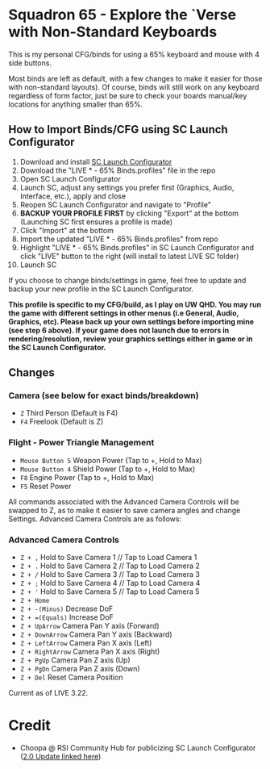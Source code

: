 # Squadron 65 - Explore the `Verse with Non-Standard Keyboards

This is my personal CFG/binds for using a 65% keyboard and mouse with 4 side buttons.

Most binds are left as default, with a few changes to make it easier for those with non-standard layouts). Of course, binds will still work on any keyboard regardless of form factor, just be sure to check your boards manual/key locations for anything smaller than 65%.

## How to Import Binds/CFG using SC Launch Configurator
1. Download and install [SC Launch Configurator](https://www.luftwerft.com/)
2. Download the "LIVE * - 65% Binds.profiles" file in the repo
3. Open SC Launch Configurator
4. Launch SC, adjust any settings you prefer first (Graphics, Audio, Interface, etc.), apply and close
5. Reopen SC Launch Configurator and navigate to "Profile"
6. **BACKUP YOUR PROFILE FIRST** by clicking "Export" at the bottom (Launching SC first ensures a profile is made)
7. Click "Import" at the bottom
8. Import the updated "LIVE * - 65% Binds.profiles" from repo
9. Highlight "LIVE * - 65% Binds.profiles" in SC Launch Configurator and click "LIVE" button to the right (will install to latest LIVE SC folder)
10. Launch SC

If you choose to change binds/settings in game, feel free to update and backup your new profile in the SC Launch Configurator.

**This profile is specific to my CFG/build, as I play on UW QHD. You may run the game with different settings in other menus (i.e General, Audio, Graphics, etc). Please back up your own settings before importing mine (see step 6 above). If your game does not launch due to errors in rendering/resolution, review your graphics settings either in game or in the SC Launch Configurator.**

## Changes
  
  ### Camera (see below for exact binds/breakdown)
  - `Z` Third Person (Default is F4)
  - `F4` Freelook (Default is Z)

  ### Flight - Power Triangle Management
  - `Mouse Button 5` Weapon Power (Tap to +, Hold to Max)
  - `Mouse Button 4` Shield Power (Tap to +, Hold to Max)
  - `F8` Engine Power (Tap to +, Hold to Max)
  - `F5` Reset Power
  
  All commands associated with the Advanced Camera Controls will be swapped to Z, as to make it easier to save camera angles and change Settings. Advanced Camera Controls are as follows:

  ### Advanced Camera Controls
  - `Z + ,` Hold to Save Camera 1 // Tap to Load Camera 1
  - `Z + .` Hold to Save Camera 2 // Tap to Load Camera 2
  - `Z + /` Hold to Save Camera 3 // Tap to Load Camera 3
  - `Z + ;` Hold to Save Camera 4 // Tap to Load Camera 4
  - `Z + '` Hold to Save Camera 5 // Tap to Load Camera 5
  - `Z + Home`
  - `Z + -(Minus)` Decrease DoF
  - `Z + =(Equals)` Increase DoF
  - `Z + UpArrow` Camera Pan Y axis (Forward)
  - `Z + DownArrow` Camera Pan Y axis (Backward)
  - `Z + LeftArrow` Camera Pan X axis (Left)
  - `Z + RightArrow` Camera Pan X axis (Right)
  - `Z + PgUp` Camera Pan Z axis (Up)
  - `Z + PgDn` Camera Pan Z axis (Down)
  - `Z + Del` Reset Camera Position

Current as of LIVE 3.22.


# Credit
  - Choopa @ RSI Community Hub for publicizing SC Launch Configurator ([2.0 Update linked here](https://robertsspaceindustries.com/community-hub/post/sc-launch-configurator-2-0-FvezSlFFahD5U))
